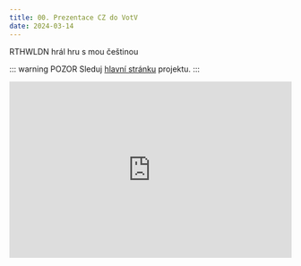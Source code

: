 ```yaml
---
title: 00. Prezentace CZ do VotV
date: 2024-03-14
---
```


<PBlogHeader>
RTHWLDN hrál hru s mou češtinou
</PBlogHeader>

::: warning POZOR
Sleduj [hlavní stránku](/) projektu.
:::

<div style="display: flex; justify-content: space-around;">
 <iframe
    width="560"
    height="315"
    src="https://www.youtube.com/embed/GuyENhn1jMM?si=GuXqWow6O1pvNn1L" title="YouTube video player"
    frameborder="0"
    allow="accelerometer; autoplay; clipboard-write; encrypted-media; gyroscope; picture-in-picture; web-share"
    allowfullscreen>
  </iframe>
</div>
